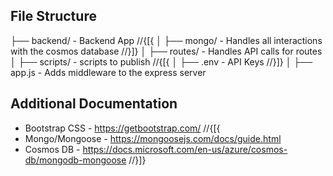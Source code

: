 ﻿## File Structure

├── backend/ - Backend App
//{[{
│ ├── mongo/ - Handles all interactions with the cosmos database
//}]}
│ ├── routes/ - Handles API calls for routes
│ ├── scripts/ - scripts to publish
//{[{
│ ├── .env - API Keys
//}]}
│ ├── app.js - Adds middleware to the express server

## Additional Documentation

- Bootstrap CSS - https://getbootstrap.com/
//{[{
- Mongo/Mongoose - https://mongoosejs.com/docs/guide.html
- Cosmos DB - https://docs.microsoft.com/en-us/azure/cosmos-db/mongodb-mongoose
//}]}
